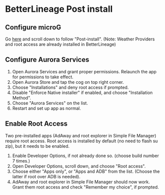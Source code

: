 # BetterLineage Post install

## Configure microG

Go [here](https://lineage.microg.org/#instructions) and scroll down to follow "Post-install".
(Note: Weather Providers and root access are already installed in BetterLineage)

## Configure Aurora Services

1. Open Aurora Services and grant proper permissions. Relaunch the app for permissions to take effect.
2. Open Aurora Store and tap the cog on top right corner.
3. Choose "Installations" and deny root access if prompted.
4. Disable "Enforce Native installer" if enabled, and choose "Installation Method".
5. Choose "Aurora Services" on the list.
6. Restart and set up app as normal.

## Enable Root Access

Two pre-installed apps (AdAway and root explorer in Simple File Manager) require root access. Root access is installed by default (no need to flash su zip), but it needs to be enabled.

1. Enable Developer Options, if not already done so. (choose build number 7 times.)
2. Open Developer Options, scroll down, and choose "Root access".
3. Choose either "Apps only", or "Apps and ADB" from the list. (Choose the latter if root over ADB is needed).
4. AdAway and root explorer in Simple File Manager should now work. Grant them root access and check "Remember my choice", if prompted.
